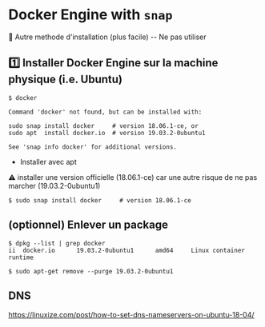 # Docker Engine with `snap`

:bookmark: Autre methode d'installation (plus facile) -- Ne pas utiliser


## :one: Installer Docker Engine sur la machine physique (i.e. Ubuntu)


```
$ docker

Command 'docker' not found, but can be installed with:

sudo snap install docker     # version 18.06.1-ce, or
sudo apt  install docker.io  # version 19.03.2-0ubuntu1

See 'snap info docker' for additional versions.
```


* Installer avec apt 

:warning: installer une version officielle (18.06.1-ce) car une autre risque de ne pas marcher (19.03.2-0ubuntu1)

```
$ sudo snap install docker     # version 18.06.1-ce
```

## (optionnel) Enlever un package

```
$ dpkg --list | grep docker
ii  docker.io      19.03.2-0ubuntu1      amd64     Linux container runtime
```

```
$ sudo apt-get remove --purge 19.03.2-0ubuntu1
```


## DNS

https://linuxize.com/post/how-to-set-dns-nameservers-on-ubuntu-18-04/
